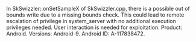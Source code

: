 In SkSwizzler::onSetSampleX of SkSwizzler.cpp, there is a possible out of bounds write due to a missing bounds check. This could lead to remote escalation of privilege in system_server with no additional execution privileges needed. User interaction is needed for exploitation. Product: Android. Versions: Android-9. Android ID: A-117838472.